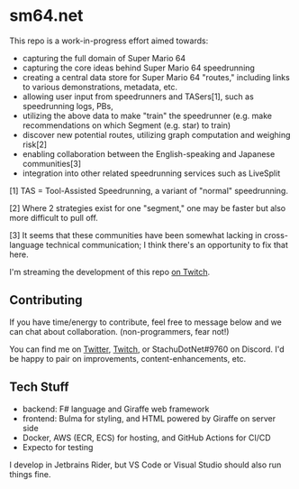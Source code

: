 # sm64.net

This repo is a work-in-progress effort aimed towards:
- capturing the full domain of Super Mario 64
- capturing the core ideas behind Super Mario 64 speedrunning
- creating a central data store for Super Mario 64 "routes," including links to various demonstrations, metadata, etc.
- allowing user input from speedrunners and TASers[1], such as speedrunning logs, PBs, 
- utilizing the above data to make "train" the speedrunner (e.g. make recommendations on which Segment (e.g. star) to train)
- discover new potential routes, utilizing graph computation and weighing risk[2]
- enabling collaboration between the English-speaking and Japanese communities[3]
- integration into other related speedrunning services such as LiveSplit

[1] TAS = Tool-Assisted Speedrunning, a variant of "normal" speedrunning.

[2] Where 2 strategies exist for one "segment," one may be faster but also more difficult to pull off. 

[3] It seems that these communities have been somewhat lacking in cross-language technical communication; I think there's an opportunity to fix that here.

I'm streaming the development of this repo [on Twitch](https://twitch.tv/stachudotnet).

## Contributing

If you have time/energy to contribute, feel free to message below and we can chat about collaboration. (non-programmers, fear not!)  

You can find me on [Twitter](https://twitter.com/stachudotnet), [Twitch](https://twitch.tv/stachudotnet), or StachuDotNet#9760 on Discord.
I'd be happy to pair on improvements, content-enhancements, etc.

## Tech Stuff

- backend: F# language and Giraffe web framework
- frontend: Bulma for styling, and HTML powered by Giraffe on server side
- Docker, AWS (ECR, ECS) for hosting, and GitHub Actions for CI/CD
- Expecto for testing

I develop in Jetbrains Rider, but VS Code or Visual Studio should also run things fine.